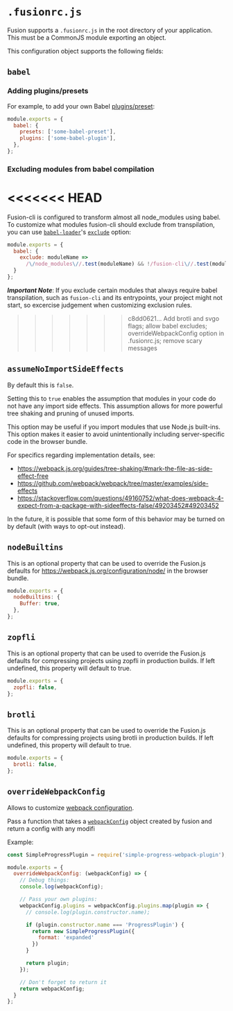 # `.fusionrc.js`

Fusion supports a `.fusionrc.js` in the root directory of your application. This must be a CommonJS module exporting an object.

This configuration object supports the following fields:

## `babel`

### Adding plugins/presets

For example, to add your own Babel [plugins/preset](https://babeljs.io/docs/en/plugins):

```js
module.exports = {
  babel: {
    presets: ['some-babel-preset'],
    plugins: ['some-babel-plugin'],
  },
};
```

### Excluding modules from babel compilation

<<<<<<< HEAD
=======
Fusion-cli is configured to transform almost all node_modules using babel. To customize what modules fusion-cli should exclude from transpilation, you can use [`babel-loader`](https://webpack.js.org/loaders/babel-loader/#root)'s [`exclude`](https://webpack.js.org/configuration/module/#condition) option:

```js
module.exports = {
  babel: {
    exclude: moduleName => 
      /\/node_modules\//.test(moduleName) && !/fusion-cli\//.test(moduleName)
  }
};
```

***Important Note***: If you exclude certain modules that always require babel transpilation, such as `fusion-cli` and its entrypoints, your project might not start, so excercise judgement when customizing exclusion rules.  

>>>>>>> c8dd0621... Add brotli and svgo flags; allow babel excludes; overrideWebpackConfig option in .fusionrc.js; remove scary messages
## `assumeNoImportSideEffects`

By default this is `false`.

Setting this to `true` enables the assumption that modules in your code do not have any import side effects. This assumption allows for more powerful tree shaking and pruning of unused imports.

This option may be useful if you import modules that use Node.js built-ins. This option makes it easier to avoid unintentionally including server-specific code in the browser bundle.

For specifics regarding implementation details, see:

- https://webpack.js.org/guides/tree-shaking/#mark-the-file-as-side-effect-free
- https://github.com/webpack/webpack/tree/master/examples/side-effects
- https://stackoverflow.com/questions/49160752/what-does-webpack-4-expect-from-a-package-with-sideeffects-false/49203452#49203452

In the future, it is possible that some form of this behavior may be turned on by default (with ways to opt-out instead).

## `nodeBuiltins`

This is an optional property that can be used to override the Fusion.js defaults for https://webpack.js.org/configuration/node/ in the browser bundle.

```js
module.exports = {
  nodeBuiltins: {
    Buffer: true,
  },
};
```

## `zopfli`

This is an optional property that can be used to override the Fusion.js defaults for compressing projects using zopfli in production builds.
If left undefined, this property will default to true.

```js
module.exports = {
  zopfli: false,
};
```

## `brotli`

This is an optional property that can be used to override the Fusion.js defaults for compressing projects using brotli in production builds.
If left undefined, this property will default to true.

```js
module.exports = {
  brotli: false,
};
```

## `overrideWebpackConfig`

Allows to customize [webpack configuration](https://webpack.js.org/concepts).

Pass a function that takes a [`webpackConfig`](https://webpack.js.org/configuration/) object created by fusion and return a config with any modifi

Example:

```js
const SimpleProgressPlugin = require('simple-progress-webpack-plugin');

module.exports = {
  overrideWebpackConfig: (webpackConfig) => {
    // Debug things:
    console.log(webpackConfig);

    // Pass your own plugins:
    webpackConfig.plugins = webpackConfig.plugins.map(plugin => {
      // console.log(plugin.constructor.name);

      if (plugin.constructor.name === 'ProgressPlugin') {
        return new SimpleProgressPlugin({
          format: 'expanded'
        })
      }

      return plugin;
    });

    // Don't forget to return it
    return webpackConfig;
  }
};
```